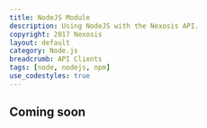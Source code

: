 ```yaml
---
title: NodeJS Module
description: Using NodeJS with the Nexosis API.
copyright: 2017 Nexosis 
layout: default
category: Node.js
breadcrumb: API Clients
tags: [node, nodejs, npm]
use_codestyles: true
---
```


## Coming soon